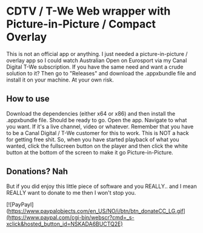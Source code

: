 # CDTV / T-We Web wrapper with Picture-in-Picture / Compact Overlay

This is not an official app or anything. I just needed a picture-in-picture / overlay app so I could watch Australian Open on Eurosport via my Canal Digital T-We subscription. If you have the same need and want a crude solution to it? Then go to "Releases" and download the .appxbundle file and install it on your machine. At your own risk.

## How to use

Download the dependencies (either x64 or x86) and then install the .appxbundle file. Should be ready to go. Open the app. Navigate to what you want. If it's a live channel, video or whatever. Remember that you have to be a Canal Digital / T-We customer for this to work. This is NOT a hack for getting free shit. So, when you have started playback of what you wanted, click the fullscreen button on the player and then click the white button at the bottom of the screen to make it go Picture-in-Picture.

## Donations? Nah

But if you did enjoy this little piece of software and you REALLY.. and I mean REALLY want to donate to me then I won't stop you. 

[![PayPayl](https://www.paypalobjects.com/en_US/NO/i/btn/btn_donateCC_LG.gif](https://www.paypal.com/cgi-bin/webscr?cmd=_s-xclick&hosted_button_id=NSKADA6BUCTQ2E)

